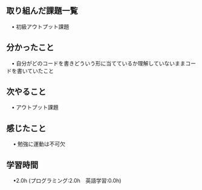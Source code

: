 ## 取り組んだ課題一覧

 　• 初級アウトプット課題

## 分かったこと

 　• 自分がどのコードを書きどういう形に当てているか理解していないままコードを書いていたこと

## 次やること　
           
 　• アウトプット課題

## 感じたこと

　 • 勉強に運動は不可欠

## 学習時間

　 •2.0h (プログラミング:2.0h　英語学習:0.0h)